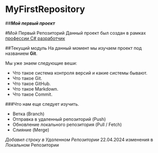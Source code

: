 # MyFirstRepository
##***Мой первый проект***

#Мой Первый Репозиторий
Данный проект был создан в рамках [профессии C# разработчик](https://skillfactory.ru/csharp)

##Текущий модуль
На данный момент мы изучаем проект под названием **Git**.

Мы уже знаем следующие веши:
* Что такое система контроля версий и какие системы бывают.
* Что такое Git.
* Что такое GitHub.
* Что такое Markdown.
* Что такое Commit.

###Что нам еще следует изучить.
* Ветка (Branch)
* Отправка в удаленный репозиторий (Push)
* Обновление локального репозитория (Pull / Fetch)
* Слияние (Merge)

*Добавил строку в Удаленном Репозитории*
22.04.2024 изменения в Локальном Репозитории
